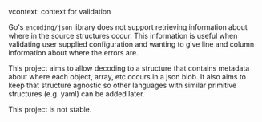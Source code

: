 vcontext: context for validation

Go's `encoding/json` library does not support retrieving information about where in the source
structures occur. This information is useful when validating user supplied configuration and
wanting to give line and column information about where the errors are.

This project aims to allow decoding to a structure that contains metadata about where each object,
array, etc occurs in a json blob. It also aims to keep that structure agnostic so other languages
with similar primitive structures (e.g. yaml) can be added later.

This project is not stable.
